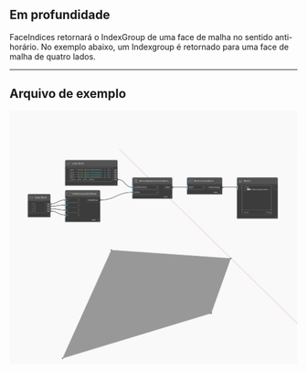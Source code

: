 ## Em profundidade
FaceIndices retornará o IndexGroup de uma face de malha no sentido anti-horário. No exemplo abaixo, um Indexgroup é retornado para uma face de malha de quatro lados.
___
## Arquivo de exemplo

![FaceIndices](./Autodesk.DesignScript.Geometry.Mesh.FaceIndices_img.jpg)

